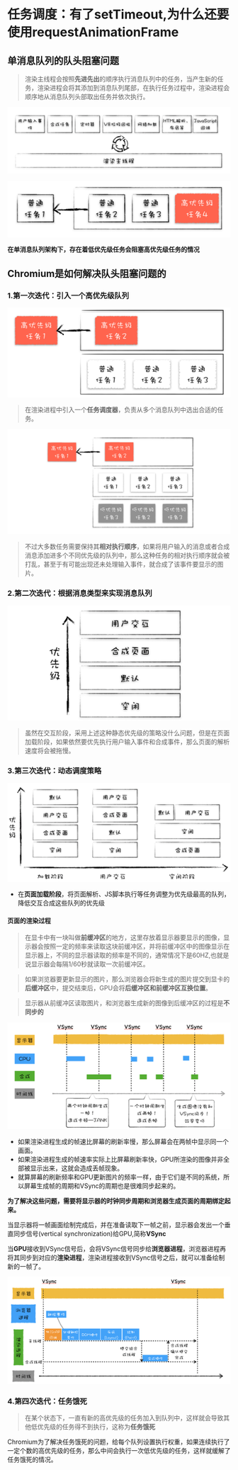 # 任务调度：有了setTimeout,为什么还要使用requestAnimationFrame
## 单消息队列的队头阻塞问题
> 渲染主线程会按照**先进先出**的顺序执行消息队列中的任务，当产生新的任务，渲染进程会将其添加到消息队列尾部，在执行任务过程中，渲染进程会顺序地从消息队列头部取出任务并依次执行。  

![](img/任务和消息队列.png)  

![](img/队头阻塞.jpg)  

**在单消息队列架构下，存在着低优先级任务会阻塞高优先级任务的情况**

## Chromium是如何解决队头阻塞问题的
### 1.第一次迭代：引入一个高优先级队列
![](img/高优先级消息队列.jpg)  

> 在渲染进程中引入一个**任务调度器**，负责从多个消息队列中选出合适的任务。  

![](img/多个种优先级.jpg)  

> 不过大多数任务需要保持其**相对执行顺序**，如果将用户输入的消息或者合成消息添加进多个不同优先级的队列中，那么这种任务的相对执行顺序就会被打乱，甚至于有可能出现还未处理输入事件，就合成了该事件要显示的图片。

### 2.第二次迭代：根据消息类型来实现消息队列
![](img/根据消息类型来实现消息队列.png)  

> 虽然在交互阶段，采用上述这种静态优先级的策略没什么问题，但是在页面加载阶段，如果依然要优先执行用户输入事件和合成事件，那么页面的解析速度将会被拖慢。

### 3.第三次迭代：动态调度策略
![](img/动态调度策略.png)  

- 在**页面加载阶段**，将页面解析、JS脚本执行等任务调整为优先级最高的队列，降低交互合成这些队列的优先级

#### 页面的渲染过程
> 在显卡中有一块叫做**前缓冲区**的地方，这里存放着显示器要显示的图像，显示器会按照一定的频率来读取这块前缓冲区，并将前缓冲区中的图像显示在显示器上，不同的显示器读取的频率是不同的，通常情况下是60HZ,也就是说显示器会每隔1/60秒就读取一次前缓冲区。  

> 如果浏览器要更新显示的图片，那么浏览器会将新生成的图片提交到显卡的**后缓冲区**中，提交结束后，GPU会将**后缓冲区和前缓冲区互换位置**。  

> 显示器从前缓冲区读取图片，和浏览器生成新的图像到后缓冲区的过程是**不同步的**  

![](img/VSync时钟周期和渲染引擎生成图片不同步问题.png)  

- 如果渲染进程生成的帧速比屏幕的刷新率慢，那么屏幕会在两帧中显示同一个画面。
- 如果渲染进程生成的帧速率实际上比屏幕刷新率快，GPU所渲染的图像并非全部被显示出来，这就会造成丢帧现象。
- 就算屏幕的刷新频率和GPU更新图片的频率一样，由于它们是不同的系统，所以屏幕生成帧的周期和VSync的周期也是很难同步起来的。  

**为了解决这些问题，需要将显示器的时钟同步周期和浏览器生成页面的周期绑定起来。**  

当显示器将一帧画面绘制完成后，并在准备读取下一帧之前，显示器会发出一个垂直同步信号(vertical synchronization)给GPU,简称**VSync**  

当**GPU**接收到VSync信号后，会将VSync信号同步给**浏览器进程**，浏览器进程再将其同步到对应的**渲染进程**，渲染进程接收到VSync信号之后，就可以准备绘制新的一帧了。  

![](img/绑定VSync时钟同步周期和浏览器生成页面周期.png)  

### 4.第四次迭代：任务饿死
> 在某个状态下，一直有新的高优先级的任务加入到队列中，这样就会导致其他低优先级的任务得不到执行，这称为**任务饿死**  

Chromium为了解决任务饿死的问题，给每个队列设置执行权重，如果连续执行了一定个数的高优先级的任务，那么中间会执行一次低优先级的任务，这样就缓解了任务饿死的情况。
